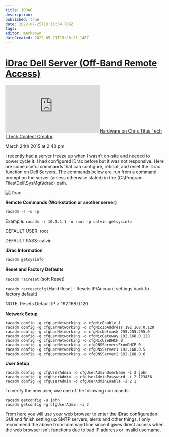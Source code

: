 ```yaml
---
title: IDRAC
description: 
published: true
date: 2022-07-25T13:15:54.706Z
tags: 
editor: markdown
dateCreated: 2022-05-21T15:28:21.146Z
---
```

# [iDrac Dell Server (Off-Band Remote Access)](https://christitus.com/idrac-dell-server/ "See on original website")

[![✇](https://freshrss.commsnet.org/f.php?c590a1d4)Hardware on Chris Titus Tech | Tech Content Creator](https://freshrss.commsnet.org/i/?get=f_6 "Filter") 

March 24th 2015 at 2:43 pm

I recently had a server freeze up when I wasn’t on-site and needed to power cycle it. I had configured iDrac before but it was not responsive. Here are some useful commands that can configure, reboot, and reset the iDrac function on Dell Servers. The commands below are run from a command prompt on the server (unless otherwise stated) in the (C:\Program Files\Dell\SysMgt\idrac) path.

![iDrac](https://christitus.com/images/2015/03/idrac.png)

**Remote Commands (Workstation or another server)**

`racadm -r -u -p`

Example: `racadm -r 10.1.1.1 -u root -p calvin getsysinfo`

DEFAULT USER: root

DEFAULT PASS: calvin

**iDrac Information**

`racadm getsysinfo`

**Reset and Factory Defaults**

`racadm racreset` (soft Reset)

`racadm racresetcfg` (Hard Reset – Resets IP/Account settings back to factory default)

NOTE: Resets Default IP > 192.168.0.120

**Network Setup**

```
racadm config -g cfgLanNetworking -o cfgNicEnable 1
racadm config -g cfgLanNetworking -o cfgNicIpAddress 192.168.0.120
racadm config -g cfgLanNetworking -o cfgNicNetmask 255.255.255.0
racadm config -g cfgLanNetworking -o cfgNicGateway 192.168.0.120
racadm config -g cfgLanNetworking -o cfgNicUseDHCP 0
racadm config -g cfgLanNetworking -o cfgDNSServersFromDHCP 0
racadm config -g cfgLanNetworking -o cfgDNSServer1 192.168.0.5
racadm config -g cfgLanNetworking -o cfgDNSServer2 192.168.0.6
```

**User Setup**

```
racadm config -g cfgUserAdmin -o cfgUserAdminUserName -i 2 john
racadm config -g cfgUserAdmin -o cfgUserAdminPassword -i 2 123456
racadm config -g cfgUserAdmin -o cfgUserAdminEnable -i 2 1
```

To verify the new user, use one of the following commands:

```
racadm getconfig -u john
racadm getconfig –g cfgUserAdmin –i 2
```

From here you will use your web browser to enter the iDrac configuration GUI and finish setting up SMTP servers, alerts and other things. I only recommend the above from command line since it gives direct access when the web browser isn’t functions due to bad IP address or invalid username.